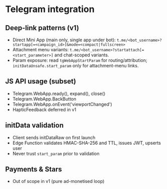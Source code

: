 # Telegram integration

## Deep-link patterns (v1)
- Direct Mini App (main only, single app under bot):
  `t.me/<bot_username>?startapp[=<campaign_id>]&mode=<compact|fullscreen>`
- Attachment menu variants: `t.me/<bot_username>?startattach[=<start_parameter>]` and chat-scoped variants.
- Param exposure: read `tgWebAppStartParam` for routing/attribution; `initDataUnsafe.start_param` only for attachment-menu links.

## JS API usage (subset)
- Telegram.WebApp.ready(), expand(), close()
- Telegram.WebApp.BackButton
- Telegram.WebApp.onEvent('viewportChanged')
- HapticFeedback deferred in v1

## initData validation
- Client sends initDataRaw on first launch
- Edge Function validates HMAC-SHA-256 and TTL, issues JWT, upserts user
- Never trust `start_param` prior to validation

## Payments & Stars
- Out of scope in v1 (pure ad-monetised loop)
